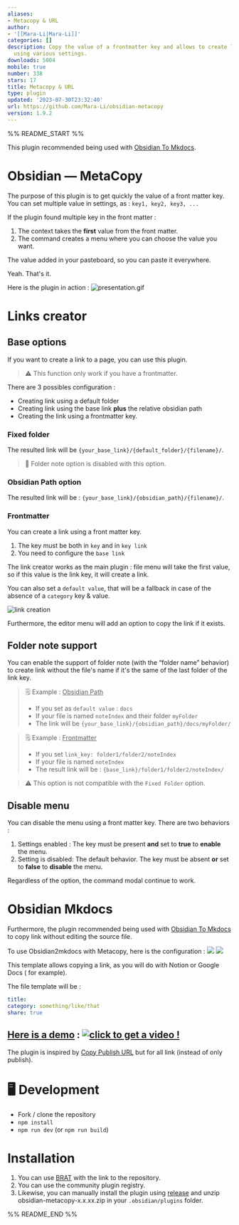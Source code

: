 ```yaml
---
aliases:
- Metacopy & URL
author:
- '[[Mara-Li|Mara-Li]]'
categories: []
description: Copy the value of a frontmatter key and allows to create link from it
  using various settings.
downloads: 5004
mobile: true
number: 338
stars: 17
title: Metacopy & URL
type: plugin
updated: '2023-07-30T23:32:40'
url: https://github.com/Mara-Li/obsidian-metacopy
version: 1.9.2
---
```


%% README_START %%

This plugin recommended being used
with [Obsidian To Mkdocs](https://github.com/Mara-Li/mkdocs_obsidian_publish).
# Obsidian — MetaCopy

The purpose of this plugin is to get quickly the value of a front matter key. You can set multiple value in settings, as : `key1, key2, key3, ...`

If the plugin found multiple key in the front matter :

1. The context takes the **first** value from the front matter.
2. The command creates a menu where you can choose the value you want.

The value added in your pasteboard, so you can paste it everywhere.

Yeah. That's it.

Here is the plugin in action :
![presentation.gif](https://raw.githubusercontent.com/Mara-Li/obsidian-metacopy/HEAD/docs/presentation.gif)

# Links creator

## Base options

If you want to create a link to a page, you can use this plugin.

> ⚠️ This function only work if you have a frontmatter.

There are 3 possibles configuration :

- Creating link using a default folder
- Creating link using the base link **plus** the relative obsidian path
- Creating the link using a frontmatter key.

### Fixed folder

The resulted link will be `{your_base_link}/{default_folder}/{filename}/`.

> 💭 Folder note option is disabled with this option.

### Obsidian Path option

The resulted link will be : `{your_base_link}/{obsidian_path}/{filename}/`.

### Frontmatter

You can create a link using a front matter key.

1. The key must be both in `key` and in `key link`
2. You need to configure the `base link`

The link creator works as the main plugin : file menu will take the first value,
so if this value is the link key, it will create a link.

You can also set a `default value`, that will be a fallback in case of the
absence of a `category` key & value.

![link creation](https://raw.githubusercontent.com/Mara-Li/obsidian-metacopy/HEAD/docs/link_creation.gif)

Furthermore, the editor menu will add an option to copy the link if it exists.

## Folder note support

You can enable the support of folder note (with the “folder name” behavior) to
create link without the file's name if it's the same of the last folder of the
link key.

> ️🗒️ Example : <u>Obsidian Path</u>
> - If you set as `default value` : `docs`
> - If your file is named `noteIndex` and their folder `myFolder`
> - The link will be `{your_base_link}/{obsidian_path}/docs/myFolder/`

> 🗒️ Example : <u>Frontmatter</u>
> - If you set `link_key: folder1/folder2/noteIndex`
> - If your file is named `noteIndex`
> - The result link will be : `{base_link}/folder1/folder2/noteIndex/`

> ⚠️ This option is not compatible with the `Fixed Folder` option.

## Disable menu

You can disable the menu using a front matter key. There are two behaviors :

1. Settings enabled :
   The key must be present **and** set to **true** to **enable** the menu.
2. Setting is disabled:
   The default behavior.
   The key must be absent **or** set to **false** to **disable** the menu.

Regardless of the option, the command modal continue to work.

# Obsidian Mkdocs

Furthermore, the plugin recommended being used
with [Obsidian To Mkdocs](https://github.com/Mara-Li/mkdocs_obsidian_publish) to
copy link without editing the source file.

To use Obsidian2mkdocs with Metacopy, here is the configuration :
![](https://raw.githubusercontent.com/Mara-Li/obsidian-metacopy/HEAD/docs/metacopy3.png)
![](https://raw.githubusercontent.com/Mara-Li/obsidian-metacopy/HEAD/docs/metacopy2.png)

This template allows copying a link, as you will do with Notion or Google Docs (
for example).

The file template will be :
```yaml
title: 
category: something/like/that
share: true
```

[Here is a demo](https://www.loom.com/share/88c64da2ba194e219578d5911fb8e08d) : 
[![click to get a video !](https://raw.githubusercontent.com/Mara-Li/obsidian-metacopy/HEAD/docs/demo.gif)](https://www.loom.com/share/88c64da2ba194e219578d5911fb8e08d)
---

The plugin is inspired by [Copy Publish URL](https://github.com/kometenstaub/copy-publish-url) but for all link (instead of only publish).


# 🖥️ Development

- Fork / clone the repository
- `npm install`
- `npm run dev` (or `npm run build`)

# Installation

1. You can use [BRAT](https://github.com/TfTHacker/obsidian42-brat) with the link to the repository.
2. You can use the community plugin registry.
3. Likewise, you can manually install the plugin using [release](https://github.com/Mara-Li/obsidian-metacopy/releases) and unzip obsidian-metacopy-x.x.xx.zip in your `.obsidian/plugins` folder.


%% README_END %%